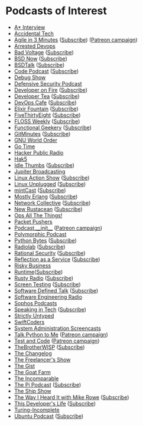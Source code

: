 # Podcasts of Interest

* [A* Interview](https://www.youtube.com/channel/UCUam0uJ8-I8W1DPgogzQX1Q/videos)
* [Accidental Tech](http://atp.fm/)
* [Agile in 3 Minutes](http://agilein3minutes.com/) ([Subscribe](http://agilein3minut.es/archive/index.rss)) ([Patreon campaign](https://www.patreon.com/schmonz?ty=h))
* [Arrested Devops](http://www.arresteddevops.com/)
* [Bad Voltage](http://www.badvoltage.org/) ([Subscribe](http://www.badvoltage.org/feed/ogg/))
* [BSD Now](http://www.bsdnow.tv/) ([Subscribe](http://feeds.feedburner.com/BsdNowOgg))
* [BSDTalk](http://bsdtalk.blogspot.com/) ([Subscribe](http://feeds.feedburner.com/Bsdtalk))
* [Code Podcast](http://codepodcast.com/) ([Subscribe](https://itunes.apple.com/us/podcast/code-podcast/id1078095408?mt=2&ign-mpt=uo%3D4))
* [Debug Show](http://feeds.feedburner.com/debugshow)
* [Defensive Security Podcast](https://www.defensivesecurity.org/)
* [Developer on Fire](http://developeronfire.com/) ([Subscribe](http://developeronfire.com/rss.xml))
* [Developer Tea](https://www.developertea.com/) ([Subscribe](http://feeds.feedburner.com/developertea))
* [DevOps Cafe](http://devopscafe.org/) ([Subscribe](http://devopscafe.libsyn.com/rss))
* [Elixir Fountain](http://elixirfountain.com/) ([Subscribe](http://feed.elixirfountain.com/))
* [FiveThirtyEight](http://fivethirtyeight.com/tag/fivethirtyeight-podcasts/) ([Subscribe](http://sports.espn.go.com/espnradio/podcast/feeds/itunes/podCast?id=14554755))
* [FLOSS Weekly](https://twit.tv/shows/floss-weekly/) ([Subscribe](http://feeds.twit.tv/floss.xml))
* [Functional Geekery](https://www.functionalgeekery.com/) ([Subscribe](https://www.functionalgeekery.com/feed/mp3/))
* [GitMinutes](http://www.gitminutes.com/) ([Subscribe](http://feeds.gitminutes.com/gitminutes-podcast))
* [GNU World Order](http://gnuworldorder.info/)
* [Go Time](https://changelog.com/gotime/)
* [Hacker Public Radio](http://hackerpublicradio.org/)
* [Hak5](http://hak5.org/)
* [Idle Thumbs](https://www.idlethumbs.net/idlethumbs) ([Subscribe](http://www.idlethumbs.net/feeds/idle-thumbs))
* [Jupiter Broadcasting](http://www.jupiterbroadcasting.com/)
* [Linux Action Show](http://www.jupiterbroadcasting.com/show/linuxactionshow/) ([Subscribe](http://feeds2.feedburner.com/TheLinuxActionShowOGG))
* [Linux Unplugged](http://www.jupiterbroadcasting.com/show/linuxun/) ([Subscribe](http://feeds.feedburner.com/linuxunogg))
* [mintCast](http://mintcast.org/) ([Subscribe](http://mintcast.org/category/ogg/feed))
* [Mostly Erlang](http://mostlyerlang.com/) ([Subscribe](http://feeds.feedburner.com/MostlyErlangPodcast))
* [Network Collective](http://thenetworkcollective.com/) ([Subscribe](http://thenetworkcollective.com/feed))
* [New Rustacean](http://www.newrustacean.com/) ([Subscribe](http://www.newrustacean.com/feed.xml))
* [Ops All The Things!](https://www.opsallthethings.com/)
* [Packet Pushers](http://packetpushers.net/)
* [Podcast.\_\_init\_\_](http://podcastinit.com/) ([Patreon campaign](https://www.patreon.com/podcastinit?ty=h))
* [Polymorphic Podcast](http://polymorphicpodcast.com/)
* [Python Bytes](https://pythonbytes.fm/) ([Subscribe](https://pythonbytes.fm/episodes))
* [Radiolab](http://www.radiolab.org/) ([Subscribe](http://www.radiolab.org/feeds/podcast/))
* [Rational Security](https://spaghettionthewallproductions.com/rational-security/) ([Subscribe](http://rationalsecurity.libsyn.com/rss))
* [Reflection as a Service](http://reflectionasaservice.com/) ([Subscribe](http://reflectionasaservice.com/feed/))
* [Risky Business](http://risky.biz/)
* [Runtime](https://spec.fm/podcasts/runtime)([Subscribe](http://simplecast.com/podcasts/2070/rss))
* [Rusty Radio](http://rustyrad.io/) ([Subscribe](http://rustyrad.io/feed/podcast))
* [Screen Testing](http://screentesting.libsyn.com/) ([Subscribe](http://screentesting.libsyn.com/rss))
* [Software Defined Talk](http://cote.io/?tag=SDT) ([Subscribe](http://feeds.feedburner.com/SoftwareDefinedTalk))
* [Software Engineering Radio](http://www.se-radio.net/)
* [Sophos Podcasts](http://www.sophos.com/en-us/company/podcasts.aspx)
* [Speaking in Tech](http://speakingintech.com/) ([Subscribe](http://feeds.feedburner.com/SpeakingInTech))
* [Strictly Untyped](https://feeds.feedburner.com/strictly-untyped)
* [SwiftCoders](https://swiftcoders.org/)
* [System Administration Screencasts](https://sysadmincasts.com/)
* [Talk Python to Me](http://www.talkpythontome.com/) ([Patreon campaign](https://www.patreon.com/mkennedy?ty=h))
* [Test and Code](http://pythontesting.net/test-podcast/) ([Patreon campaign](https://www.patreon.com/okken?ty=h))
* [TheBrotherWISP](http://thebrotherswisp.com/) ([Subscribe](http://thebrotherswisp.com/index.php/feed/))
* [The Changelog](https://thechangelog.com/podcast/)
* [The Freelancer's Show](https://devchat.tv/freelancers/)
* [The Gist](http://www.slate.com/articles/podcasts/gist.html)
* [The Goat Farm](http://goatcan.do/)
* [The Incomparable](https://www.theincomparable.com/theincomparable/)
* [The Pi Podcast](http://thepipodcast.com/) ([Subscribe](http://feeds.feedburner.com/thepipodcast))
* [The Ship Show](http://theshipshow.com/)
* [The Way I Heard It with Mike Rowe](http://mikerowe.com/podcast/) ([Subscribe](http://thewayiheardit.rsvmedia.com/rss/))
* [This Developer's Life](http://thisdeveloperslife.com/) ([Subscribe](http://feeds.feedburner.com/thisdeveloperslife))
* [Turing-Incomplete](http://turing.cool/)
* [Ubuntu Podcast](http://ubuntupodcast.org/) ([Subscribe](http://feed.ubuntupodcast.org/ogg))
